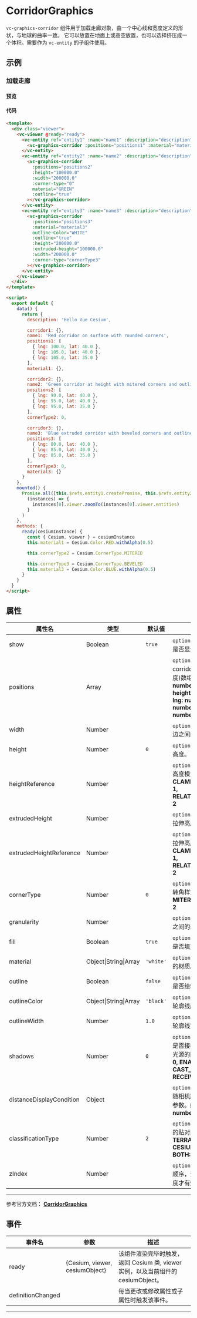 # CorridorGraphics

`vc-graphics-corridor` 组件用于加载走廊对象，由一个中心线和宽度定义的形状，与地球的曲率一致。 它可以放置在地面上或高空放置，也可以选择挤压成一个体积。需要作为 `vc-entity` 的子组件使用。

## 示例

### 加载走廊

#### 预览

<doc-preview>
  <template>
    <div class="viewer">
      <vc-viewer @ready="ready">
        <vc-entity ref="entity1" :name="name1" :description="description" :corridor.sync="corridor1">
          <vc-graphics-corridor :positions="positions1" :material="material1" :width="200000.0"></vc-graphics-corridor>
        </vc-entity>
        <vc-entity ref="entity2" :name="name2" :description="description" :corridor.sync="corridor2">
          <vc-graphics-corridor
            :positions="positions2"
            :height="100000.0"
            :width="200000.0"
            :corner-type="0"
            material="GREEN"
            :outline="true"
          ></vc-graphics-corridor>
        </vc-entity>
        <vc-entity ref="entity3" :name="name3" :description="description" :corridor.sync="corridor3">
          <vc-graphics-corridor
            :positions="positions3"
            :material="material3"
            outline-Color="WHITE"
            :outline="true"
            :height="200000.0"
            :extruded-height="100000.0"
            :width="200000.0"
            :corner-type="cornerType3"
          ></vc-graphics-corridor>
        </vc-entity>
      </vc-viewer>
    </div>
  </template>

  <script>
    export default {
      data() {
        return {
          description: 'Hello Vue Cesium',

          corridor1: {},
          name1: 'Red corridor on surface with rounded corners',
          positions1: [
            { lng: 100.0, lat: 40.0 },
            { lng: 105.0, lat: 40.0 },
            { lng: 105.0, lat: 35.0 }
          ],
          material1: {},

          corridor2: {},
          name2: 'Green corridor at height with mitered corners and outline',
          positions2: [
            { lng: 90.0, lat: 40.0 },
            { lng: 95.0, lat: 40.0 },
            { lng: 95.0, lat: 35.0 }
          ],
          cornerType2: 0,

          corridor3: {},
          name3: 'Blue extruded corridor with beveled corners and outline',
          positions3: [
            { lng: 80.0, lat: 40.0 },
            { lng: 85.0, lat: 40.0 },
            { lng: 85.0, lat: 35.0 }
          ],
          cornerType3: 0,
          material3: {}
        }
      },
      mounted() {
        Promise.all([this.$refs.entity1.createPromise, this.$refs.entity2.createPromise, this.$refs.entity3.createPromise]).then(
          (instances) => {
            instances[0].viewer.zoomTo(instances[0].viewer.entities)
          }
        )
      },
      methods: {
        ready(cesiumInstance) {
          const { Cesium, viewer } = cesiumInstance
          this.material1 = Cesium.Color.RED.withAlpha(0.5)

          this.cornerType2 = Cesium.CornerType.MITERED

          this.cornerType3 = Cesium.CornerType.BEVELED
          this.material3 = Cesium.Color.BLUE.withAlpha(0.5)
        }
      }
    }
  </script>
</doc-preview>

#### 代码

```html
<template>
  <div class="viewer">
    <vc-viewer @ready="ready">
      <vc-entity ref="entity1" :name="name1" :description="description" :corridor.sync="corridor1">
        <vc-graphics-corridor :positions="positions1" :material="material1" :width="200000.0"></vc-graphics-corridor>
      </vc-entity>
      <vc-entity ref="entity2" :name="name2" :description="description" :corridor.sync="corridor2">
        <vc-graphics-corridor
          :positions="positions2"
          :height="100000.0"
          :width="200000.0"
          :corner-type="0"
          material="GREEN"
          :outline="true"
        ></vc-graphics-corridor>
      </vc-entity>
      <vc-entity ref="entity3" :name="name3" :description="description" :corridor.sync="corridor3">
        <vc-graphics-corridor
          :positions="positions3"
          :material="material3"
          outline-Color="WHITE"
          :outline="true"
          :height="200000.0"
          :extruded-height="100000.0"
          :width="200000.0"
          :corner-type="cornerType3"
        ></vc-graphics-corridor>
      </vc-entity>
    </vc-viewer>
  </div>
</template>

<script>
  export default {
    data() {
      return {
        description: 'Hello Vue Cesium',

        corridor1: {},
        name1: 'Red corridor on surface with rounded corners',
        positions1: [
          { lng: 100.0, lat: 40.0 },
          { lng: 105.0, lat: 40.0 },
          { lng: 105.0, lat: 35.0 }
        ],
        material1: {},

        corridor2: {},
        name2: 'Green corridor at height with mitered corners and outline',
        positions2: [
          { lng: 90.0, lat: 40.0 },
          { lng: 95.0, lat: 40.0 },
          { lng: 95.0, lat: 35.0 }
        ],
        cornerType2: 0,

        corridor3: {},
        name3: 'Blue extruded corridor with beveled corners and outline',
        positions3: [
          { lng: 80.0, lat: 40.0 },
          { lng: 85.0, lat: 40.0 },
          { lng: 85.0, lat: 35.0 }
        ],
        cornerType3: 0,
        material3: {}
      }
    },
    mounted() {
      Promise.all([this.$refs.entity1.createPromise, this.$refs.entity2.createPromise, this.$refs.entity3.createPromise]).then(
        (instances) => {
          instances[0].viewer.zoomTo(instances[0].viewer.entities)
        }
      )
    },
    methods: {
      ready(cesiumInstance) {
        const { Cesium, viewer } = cesiumInstance
        this.material1 = Cesium.Color.RED.withAlpha(0.5)

        this.cornerType2 = Cesium.CornerType.MITERED

        this.cornerType3 = Cesium.CornerType.BEVELED
        this.material3 = Cesium.Color.BLUE.withAlpha(0.5)
      }
    }
  }
</script>
```

## 属性

<!-- prettier-ignore -->
| 属性名 | 类型 | 默认值 | 描述 |
| ------------------------ | ------- | ------------------ | ------------------------------------------------------------------------------------ |
| show | Boolean | `true` | `optional` 指定 corridor 是否显示。 |
| positions | Array | | `optional` 指定描述 corridor 位置的经纬度(高度)数组。 **结构：[{ lng: number, lat: number, height: number },...,{ lng: number, lat: number, height: number }]** |
| width | Number | | `optional` 指定 corridor 边之间的距离。 |
| height | Number | `0` | `optional` 指定 corridor 高度。 |
| heightReference | Number | | `optional` 指定 corridor 高度模式。 **NONE: 0, CLAMP_TO_GROUND: 1, RELATIVE_TO_GROUND: 2** |
| extrudedHeight | Number | | `optional` 指定 corridor 拉伸高度。 |
| extrudedHeightReference | Number | | `optional` 指定 corridor 拉伸高度模式。 **NONE: 0, CLAMP_TO_GROUND: 1, RELATIVE_TO_GROUND: 2** |
| cornerType | Number | `0` | `optional` 指定 corridor 转角样式。**ROUNDED: 0, MITERED: 1, BEVELED: 2** |
| granularity | Number | | `optional` 指定每个经纬度之间的采样粒度。 |
| fill | Boolean | `true` | `optional` 指定 corridor 是否填充材质。 |
| material | Object\|String\|Array | `'white'` | `optional` 指定 corridor 的材质。 |
| outline | Boolean | `false` | `optional` 指定 corridor 是否绘制轮廓线。 |
| outlineColor | Object\|String\|Array | `'black'` | `optional` 指定 corridor 轮廓线颜色。 |
| outlineWidth | Number | `1.0` | `optional` 指定 corridor 轮廓线宽度。 |
| shadows | Number | `0` | `optional` 指定 corridor 是否接收或者发射每个点光源的阴影。 **DISABLED: 0, ENABLED: 1, CAST_ONLY: 2, RECEIVE_ONLY: 3** |
| distanceDisplayCondition | Object | | `optional` 指定 corridor 随相机距离改变是否显示参数。**结构：{ near: number, far: number }** |
| classificationType | Number | `2` | `optional` 指定 corridor 的贴对象模式。 **TERRAIN: 0, CESIUM_3D_TILE: 1, BOTH: 2**|
| zIndex | Number | | `optional` 指定 corridor 顺序，没有高度和拉伸高度才有效。 |

---

参考官方文档： **[CorridorGraphics](https://cesium.com/docs/cesiumjs-ref-doc/CorridorGraphics.html)**

## 事件

| 事件名            | 参数                           | 描述                                                                             |
| ----------------- | ------------------------------ | -------------------------------------------------------------------------------- |
| ready             | {Cesium, viewer, cesiumObject} | 该组件渲染完毕时触发，返回 Cesium 类, viewer 实例，以及当前组件的 cesiumObject。 |
| definitionChanged |                                | 每当更改或修改属性或子属性时触发该事件。                                         |

---
